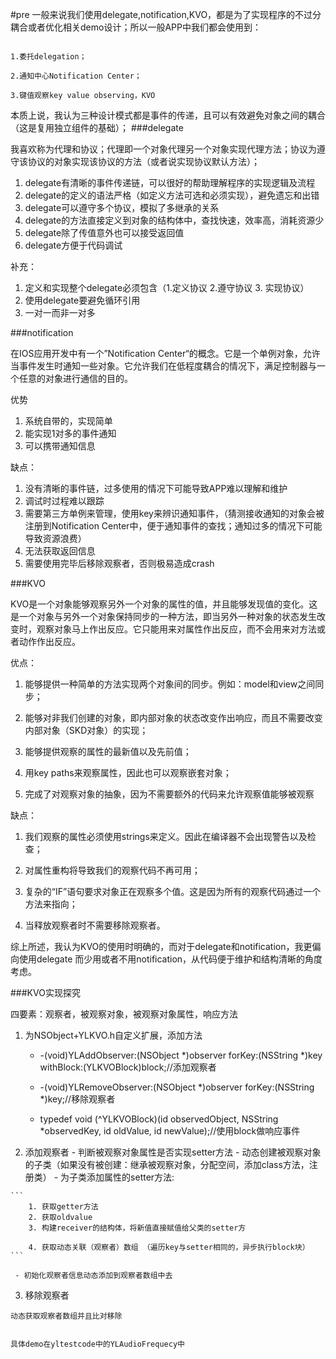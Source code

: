 #pre
一般来说我们使用delegate,notification,KVO，都是为了实现程序的不过分耦合或者优化相关demo设计；所以一般APP中我们都会使用到：

```

1.委托delegation；
 
2.通知中心Notification Center； 

3.键值观察key value observing，KVO 

```

本质上说，我认为三种设计模式都是事件的传递，且可以有效避免对象之间的耦合（这是复用独立组件的基础）；
###delegate

我喜欢称为代理和协议；代理即一个对象代理另一个对象实现代理方法；协议为遵守该协议的对象实现该协议的方法（或者说实现协议默认方法）；

1. delegate有清晰的事件传递链，可以很好的帮助理解程序的实现逻辑及流程
2. delegate的定义的语法严格（如定义方法可选和必须实现），避免遗忘和出错
3. delegate可以遵守多个协议，模拟了多继承的关系
4. delegate的方法直接定义到对象的结构体中，查找快速，效率高，消耗资源少
5. delegate除了传值意外也可以接受返回值
6. delegate方便于代码调试

补充：

1. 定义和实现整个delegate必须包含（1.定义协议 2.遵守协议 3. 实现协议）
2. 使用delegate要避免循环引用
3. 一对一而非一对多


###notification

在IOS应用开发中有一个”Notification Center“的概念。它是一个单例对象，允许当事件发生时通知一些对象。它允许我们在低程度耦合的情况下，满足控制器与一个任意的对象进行通信的目的。

优势

1. 系统自带的，实现简单
2. 能实现1对多的事件通知
3. 可以携带通知信息

缺点：

1. 没有清晰的事件链，过多使用的情况下可能导致APP难以理解和维护
2. 调试时过程难以跟踪
3. 需要第三方单例来管理，使用key来辨识通知事件，（猜测接收通知的对象会被注册到Notification Center中，便于通知事件的查找；通知过多的情况下可能导致资源浪费）
4. 无法获取返回信息
5. 需要使用完毕后移除观察者，否则极易造成crash


###KVO

KVO是一个对象能够观察另外一个对象的属性的值，并且能够发现值的变化。这是一个对象与另外一个对象保持同步的一种方法，即当另外一种对象的状态发生改变时，观察对象马上作出反应。它只能用来对属性作出反应，而不会用来对方法或者动作作出反应。

优点：

  1. 能够提供一种简单的方法实现两个对象间的同步。例如：model和view之间同步；

  2. 能够对非我们创建的对象，即内部对象的状态改变作出响应，而且不需要改变内部对象（SKD对象）的实现；

  3. 能够提供观察的属性的最新值以及先前值；

  4. 用key paths来观察属性，因此也可以观察嵌套对象；

  5. 完成了对观察对象的抽象，因为不需要额外的代码来允许观察值能够被观察

缺点：

  1. 我们观察的属性必须使用strings来定义。因此在编译器不会出现警告以及检查；

  2. 对属性重构将导致我们的观察代码不再可用；

  3. 复杂的“IF”语句要求对象正在观察多个值。这是因为所有的观察代码通过一个方法来指向；

  4. 当释放观察者时不需要移除观察者。
  
  
  
  综上所述，我认为KVO的使用时明确的，而对于delegate和notification，我更偏向使用delegate
  而少用或者不用notification，从代码便于维护和结构清晰的角度考虑。
  
  
  ###KVO实现探究
  
  四要素：观察者，被观察对象，被观察对象属性，响应方法
  
  1. 为NSObject+YLKVO.h自定义扩展，添加方法
     - -(void)YLAddObserver:(NSObject *)observer
                forKey:(NSString *)key
             withBlock:(YLKVOBlock)block;//添加观察者

     - -(void)YLRemoveObserver:(NSObject *)observer forKey:(NSString *)key;//移除观察者
     - typedef void (^YLKVOBlock)(id observedObject, NSString *observedKey, id oldValue, id newValue);//使用block做响应事件
     
   2. 添加观察者
     - 判断被观察对象属性是否实现setter方法
     - 动态创建被观察对象的子类（如果没有被创建：继承被观察对象，分配空间，添加class方法，注册类）
     - 为子类添加属性的setter方法:
    
    ``` 
        1. 获取getter方法
        2. 获取oldvalue
        3. 构建receiver的结构体，将新值直接赋值给父类的setter方
        
        4. 获取动态关联（观察者）数组 （遍历key与setter相同的，异步执行block块）
    ```  
     
     - 初始化观察者信息动态添加到观察者数组中去
   
   3. 移除观察者

    动态获取观察者数组并且比对移除
    
    
    具体demo在yltestcode中的YLAudioFrequecy中
   
     
         
  
  
  
  
  
  
  
  
  
  
  

